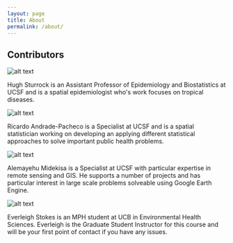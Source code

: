 ```yaml
---
layout: page
title: About
permalink: /about/
---
```


## Contributors

![alt text](https://www.dropbox.com/s/3ra4lwmnxdmjhux/IMG_9905_small.png?dl=1 "Hugh Sturrock")

Hugh Sturrock is an Assistant Professor of Epidemiology and Biostatistics at UCSF and is a spatial epidemiologist who's work focuses on tropical diseases.

![alt text](https://www.dropbox.com/s/3ys75k6z1c13ztj/ricardo.png?dl=1 "Ricardo Andrade-Pacheco")

Ricardo Andrade-Pacheco is a Specialist at UCSF and is a spatial statistician working on developing an applying different statistical approaches to solve important public health problems.

![alt text](https://www.dropbox.com/s/odwypgbeacjgg7t/alemayehu.jpg?dl=1 "Alemayehu Mideksa")

Alemayehu Midekisa is a Specialist at UCSF with particular expertise in remote sensing and GIS. He supports a number of projects and has particular interest in large scale problems solveable using Google Earth Engine.

![alt text](https://www.dropbox.com/s/dgicwzknbcumbil/everleigh.jpg?dl=1 "Everleigh Stokes")

Everleigh Stokes is an MPH student at UCB in Environmental Health Sciences. Everleigh is the Graduate Student Instructor for this course and will be your first point of contact if you have any issues.
